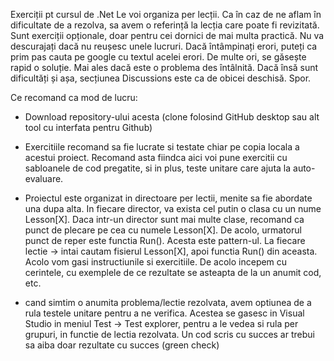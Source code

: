 Exerciții pt cursul de .Net
Le voi organiza per lecții. Ca în caz de ne aflam în dificultate de a rezolva, sa avem o referință la lecția care poate fi revizitată.
Sunt exerciții opționale, doar pentru cei dornici de mai multa practică. 
Nu va descurajați dacă nu reușesc unele lucruri.
Dacă întâmpinați erori, puteți ca prim pas cauta pe google cu textul acelei erori. De multe ori, se găsește rapid o soluție. Mai ales dacă este o problema des întâlnită.
Dacă însă sunt dificultăți și așa, secțiunea Discussions este ca de obicei deschisă.
Spor.

Ce recomand ca mod de lucru: 
- Download repository-ului acesta (clone folosind GitHub desktop sau alt tool cu interfata pentru Github) 
- Exercitiile recomand sa fie lucrate si testate chiar pe copia locala a acestui proiect. 
Recomand asta fiindca aici voi pune exercitii cu sabloanele de cod pregatite, si in plus, teste unitare care ajuta la auto-evaluare. 

- Proiectul este organizat in directoare per lectii, menite sa fie abordate una dupa alta. 
In fiecare director, va exista cel putin o clasa cu un nume Lesson[X]. Daca intr-un director sunt mai multe clase, recomand ca punct de plecare pe cea cu numele Lesson[X].
De acolo, urmatorul punct de reper este functia Run(). Acesta este pattern-ul. La fiecare lectie -> intai cautam fisierul Lesson[X], apoi functia Run() din aceasta. 
Acolo vom gasi instructiunile si exercitiile. De acolo incepem cu cerintele, cu exemplele de ce rezultate se asteapta de la un anumit cod, etc.

- cand simtim o anumita problema/lectie rezolvata, avem optiunea de a rula testele unitare pentru a ne verifica. Acestea se gasesc in Visual Studio in  meniul Test -> Test explorer, pentru a le vedea si rula per grupuri, in functie de lectia rezolvata. Un cod scris cu succes ar trebui sa aiba doar rezultate cu succes (green check)
